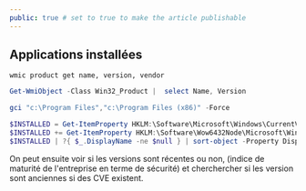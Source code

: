 ```yaml
---
public: true # set to true to make the article publishable
---
```


## Applications installées

```shell
wmic product get name, version, vendor
```

```powershell
Get-WmiObject -Class Win32_Product |  select Name, Version

gci "c:\Program Files","c:\Program Files (x86)" -Force

$INSTALLED = Get-ItemProperty HKLM:\Software\Microsoft\Windows\CurrentVersion\Uninstall\* |  Select-Object DisplayName, DisplayVersion, InstallLocation
$INSTALLED += Get-ItemProperty HKLM:\Software\Wow6432Node\Microsoft\Windows\CurrentVersion\Uninstall\* | Select-Object DisplayName, DisplayVersion, InstallLocation
$INSTALLED | ?{ $_.DisplayName -ne $null } | sort-object -Property DisplayName -Unique | Format-Table -AutoSize
```

On peut ensuite voir si les versions sont récentes ou non, (indice de maturité de l'entreprise en terme de sécurité) et cherchercher si les version sont anciennes si des CVE existent.
